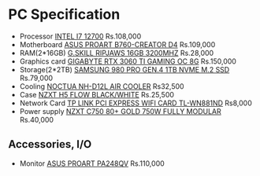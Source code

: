 # PC Specification
- Processor [INTEL I7 12700](https://www.nanotek.lk/product/1934) Rs.108,000
- Motherboard [ASUS PROART B760-CREATOR D4](https://www.nanotek.lk/product/2221) Rs.109,000
- RAM(2*16GB) [G.SKILL RIPJAWS 16GB 3200MHZ](https://www.nanotek.lk/product/1993) Rs.28,000
- Graphics card [GIGABYTE RTX 3060 TI GAMING OC 8G](https://www.nanotek.lk/product/2222) Rs.150,000
- Storage(2*2TB) [SAMSUNG 980 PRO GEN.4 1TB NVME M.2 SSD](https://www.nanotek.lk/product/1162) Rs.79,000
- Cooling [NOCTUA NH-D12L AIR COOLER](https://www.nanotek.lk/product/595) Rs32,500
- Case [NZXT H5 FLOW BLACK/WHITE](https://www.nanotek.lk/product/1414) Rs.25,500
- Network Card [TP LINK PCI EXPRESS WIFI CARD TL-WN881ND](https://www.nanotek.lk/product/377) Rs8,000
- Power supply [NZXT C750 80+ GOLD 750W FULLY MODULAR](https://www.nanotek.lk/product/1898) Rs.40,000
## Accessories, I/O
- Monitor [ASUS PROART PA248QV](https://www.nanotek.lk/product/1481) Rs.110,000
